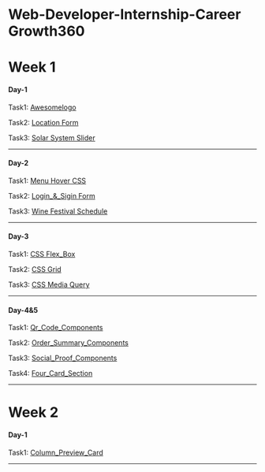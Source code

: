 # Web-Developer-Internship-Career Growth360
<h1>Week 1</h1>
<h4>Day-1</h4>
<p>Task1: <a href="https://deluxe-fenglisu-81900b.netlify.app/">Awesomelogo</a></p>
<p>Task2: <a href="https://fluffy-bienenstitch-9e3b15.netlify.app/">Location Form</a></p>
<p>Task3: <a href="https://playful-brigadeiros-3928a0.netlify.app/">Solar System Slider</a></p>
<hr>
<h4>Day-2</h4>
<p>Task1: <a href="https://aesthetic-fox-e3175b.netlify.app/task_3.html">Menu Hover CSS</a></p>
<p>Task2: <a href="https://spectacular-swan-18f3d1.netlify.app/">Login_&_Sigin Form</a></p>
<p>Task3: <a href="https://dancing-stroopwafel-974d9a.netlify.app/">Wine Festival Schedule</a></p>
<hr>
<h4>Day-3</h4>
<p>Task1: <a href="https://capable-empanada-d28223.netlify.app/">CSS Flex_Box</a></p>
<p>Task2: <a href="https://flourishing-tartufo-f549b5.netlify.app/">CSS Grid</a></p>
<p>Task3: <a href="https://lambent-peony-f8325f.netlify.app/">CSS Media Query</a></p>
<hr>
<h4>Day-4&5</h4>
<p>Task1: <a href="https://cg-qr-code-components.netlify.app/">Qr_Code_Components</a></p>
<p>Task2: <a href="https://cg-order-summary-components.netlify.app//">Order_Summary_Components</a></p>
<p>Task3: <a href="https://cg-social-proof-section.netlify.app/">Social_Proof_Components</a></p>
<p>Task4: <a href="https://cg-four-card-section.netlify.app/">Four_Card_Section</a></p>
<hr>
<h1>Week 2</h1>
<h4>Day-1</h4>
<p>Task1: <a href="https://cg-3-column-preview-card.netlify.app/">Column_Preview_Card</a></p>
<hr>
